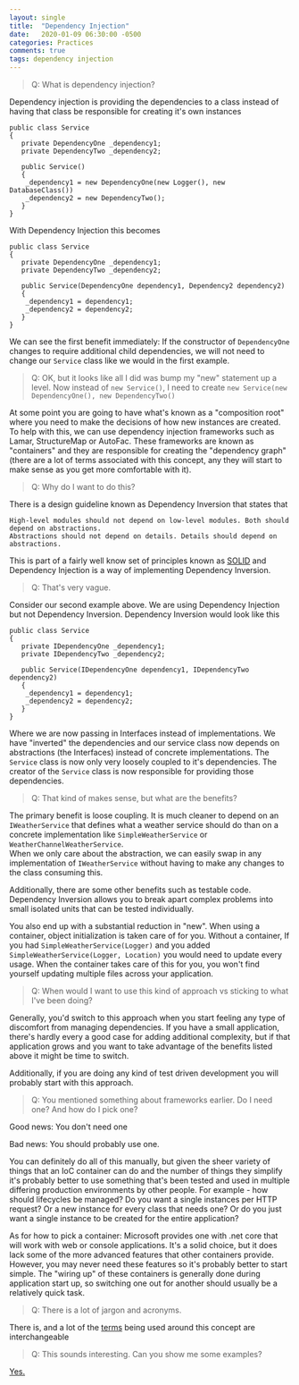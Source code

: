 ```yaml
---
layout: single
title:  "Dependency Injection"
date:   2020-01-09 06:30:00 -0500
categories: Practices
comments: true
tags: dependency injection
---
```

> Q:  What is dependency injection?

Dependency injection is providing the dependencies to a class instead of having that class be responsible for creating it's own instances

    public class Service 
    {
       private DependencyOne _dependency1;
       private DependencyTwo _dependency2;
       
       public Service() 
       {
    	_dependency1 = new DependencyOne(new Logger(), new DatabaseClass())
    	_dependency2 = new DependencyTwo();
       }
    }
	
With Dependency Injection this becomes

	public class Service 
	{
	   private DependencyOne _dependency1;
	   private DependencyTwo _dependency2;
	   
	   public Service(DependencyOne dependency1, Dependency2 dependency2) 
	   {
		_dependency1 = dependency1;
		_dependency2 = dependency2;
	   }
	}
	
We can see the first benefit immediately:  If  the constructor of `DependencyOne` changes to require additional child dependencies, we will not need to change our `Service` class like we would in the first example.

>Q:  OK, but it looks like all I did was bump my "new" statement up a level.  Now instead of `new Service()`, I need to create `new Service(new DependencyOne(), new DependencyTwo()`

At some point you are going to have what's known as a "composition root" where you need to make the decisions of how new instances are created.  To help with this, we can use dependency injection frameworks such as Lamar, StructureMap or AutoFac.  These frameworks are known as "containers" and they are responsible for creating the "dependency graph" (there are a lot of terms associated with this concept, any they will start to make sense as you get more comfortable with it).

>Q:  Why do I want to do this?

There is a design guideline known as Dependency Inversion that states that 

	High-level modules should not depend on low-level modules. Both should depend on abstractions.
	Abstractions should not depend on details. Details should depend on abstractions.
	
This is part of a fairly well know set of principles known as [SOLID]([https://en.wikipedia.org/wiki/SOLID](https://en.wikipedia.org/wiki/SOLID)) and Dependency Injection is a way of implementing Dependency Inversion.

>Q:  That's very vague.

Consider our second example above.  We are using Dependency Injection but not Dependency Inversion.  Dependency Inversion would look like this

	public class Service 
	{
	   private IDependencyOne _dependency1;
	   private IDependencyTwo _dependency2;
	   
	   public Service(IDependencyOne dependency1, IDependencyTwo dependency2) 
	   {
		_dependency1 = dependency1;
		_dependency2 = dependency2;
	   }
	}

Where we are now passing in Interfaces instead of implementations.  We have "inverted" the dependencies and our service class now depends on abstractions (the Interfaces) instead of concrete implementations.  The `Service` class is now only very loosely coupled to it's dependencies.  The creator of the `Service` class is now responsible for providing those dependencies.

> Q: That kind of makes sense, but what are the benefits?

The primary benefit is loose coupling.  It is much cleaner to depend on an `IWeatherService` that defines what a weather service should do than on a concrete implementation like  `SimpleWeatherService` or `WeatherChannelWeatherService`.  
When we only care about the abstraction, we can easily swap in any implementation of `IWeatherService` without having to make any changes to the class consuming this.

Additionally, there are some other benefits such as testable code.   Dependency Inversion allows you to break apart complex problems into small isolated units that can be tested individually.
	
You also end up with a substantial reduction in "new".  When using a container, object initialization is taken care of for you.  Without a container, If you had `SimpleWeatherService(Logger)` and you added `SimpleWeatherService(Logger, Location)` you would need to update every usage.  When the container takes care of this for you, you won't find yourself updating multiple files across your application.

>Q: When would I want to use this kind of approach vs sticking to what I've been doing?

Generally, you'd switch to this approach when you start feeling any type of discomfort from managing dependencies.  If you have a small application, there's hardly every a good case for adding additional complexity, but if that application grows and you want to take advantage of the benefits listed above it might be time to switch.

Additionally, if you are doing any kind of test driven development you will probably start with this approach.

> Q: You mentioned something about frameworks earlier.  Do I need one?  And how do I pick one?

Good news: You don't need one

Bad news:  You should probably use one.

You can definitely do all of this manually, but given the sheer variety of things that an IoC container  can do and the number of things they simplify it's probably better to use something that's been tested and used in multiple differing production environments by other people.  For example - how should lifecycles be managed?  Do you want a single instances per HTTP request?  Or a new instance for every class that needs one?  Or do you just want a single instance to be created for the entire application?

As for how to pick a container:  Microsoft provides one with .net core that will work with web or console applications.  It's a solid choice, but it does lack some of the more advanced features that other containers provide.  However, you may never need these features so it's probably better to start simple.  The "wiring up" of these containers is generally done during application start up, so switching one out for another should usually be a relatively quick task.

> Q:  There is a lot of jargon and acronyms.

There is, and a lot of the [terms](https://stackoverflow.com/a/6551303/190592) being used around this concept are interchangeable 

>Q:  This sounds interesting.  Can you show me some examples?

[Yes.](https://github.com/joelowrance/DIDemo)


